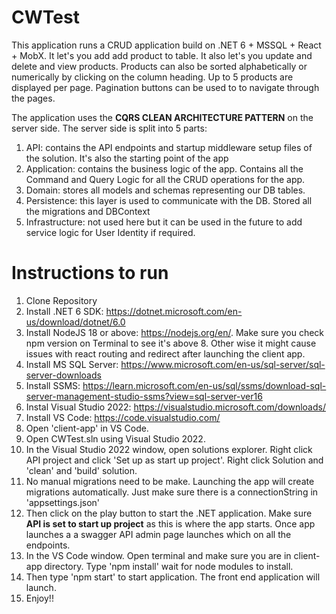 # CWTest
This application runs a CRUD application build on .NET 6 + MSSQL + React + MobX. It let's you add add product to table. It also let's you update and delete and view
products. Products can also be sorted alphabetically or numerically by clicking on the column heading. Up to 5 products are displayed per page. Pagination buttons can
be used to to navigate through the pages.

The application uses the **CQRS CLEAN ARCHITECTURE PATTERN** on the server side. The server side is split into 5 parts:

1. API: contains the API endpoints and startup middleware setup files of the solution. It's also the starting point of the app
2. Application: contains the business logic of the app. Contains all the Command and Query Logic for all the CRUD operations for the app.
3. Domain: stores all models and schemas representing our DB tables.
4. Persistence: this layer is used to communicate with the DB. Stored all the migrations and DBContext
5. Infrastructure: not used here but it can be used in the future to add service logic for User Identity if required.

# Instructions to run
1. Clone Repository
2. Install .NET 6 SDK: https://dotnet.microsoft.com/en-us/download/dotnet/6.0
3. Install NodeJS 18 or above: https://nodejs.org/en/. Make sure you check npm version on Terminal to see it's above 8. Other wise it might cause issues with react routing and redirect after launching the client app.
4. Install MS SQL Server: https://www.microsoft.com/en-us/sql-server/sql-server-downloads
5. Install SSMS: https://learn.microsoft.com/en-us/sql/ssms/download-sql-server-management-studio-ssms?view=sql-server-ver16
6. Instal Visual Studio 2022: https://visualstudio.microsoft.com/downloads/
7. Install VS Code: https://code.visualstudio.com/
8. Open 'client-app' in VS Code.
9. Open CWTest.sln using Visual Studio 2022.
10. In the Visual Studio 2022 window, open solutions explorer. Right click API project and click 'Set up as start up project'. Right click Solution and 'clean' and
'build' solution. 
11. No manual migrations need to be make. Launching the app will create migrations automatically. Just make sure there is a connectionString in 
'appsettings.json'
12. Then click on the play button to start the .NET application. Make sure **API is set to start up project** as this is where the app starts. Once app launches a 
a swagger API admin page launches which on all the endpoints.
13. In the VS Code window. Open terminal and make sure you are in client-app directory. Type 'npm install' wait for node modules to install.
14. Then type 'npm start' to start application. The front end application will launch.
15. Enjoy!!


